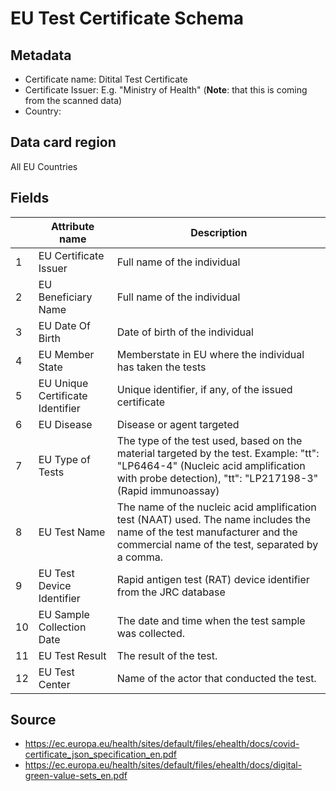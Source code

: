 # EU Test Certificate Schema

## Metadata
* Certificate name: Ditital Test Certificate
* Certificate Issuer: E.g. "Ministry of Health" (**Note**: that this is coming from the scanned data)
* Country: <EU member state>

## Data card region
All EU Countries

## Fields

|   | Attribute name                         | Description                                                      |
|---|----------------------------------------|------------------------------------------------------------------|
| 1 | EU Certificate Issuer        | Full name of the individual                                      
| 2 | EU Beneficiary Name         | Full name of the individual                                      |
| 3 | EU Date Of Birth            | Date of birth of the individual                                  |
| 4 | EU Member State             | Memberstate in EU where the individual has taken the tests |
| 5 | EU Unique Certificate Identifier | Unique identifier, if any, of the issued certificate             |
| 6 | EU Disease                  | Disease or agent targeted |
| 7 | EU Type of Tests            | The type of the test used, based on the material targeted by the test. Example: "tt": "LP6464-4" (Nucleic acid amplification with probe detection), "tt": "LP217198-3" (Rapid immunoassay)  |
| 8 | EU Test Name           | The name of the nucleic acid amplification test (NAAT) used. The name includes the name of the test manufacturer and the commercial name of the test, separated by a comma. |
| 9 | EU Test Device Identifier          | Rapid antigen test (RAT) device identifier from the JRC database |
| 10 | EU Sample Collection Date | The date and time when the test sample was collected. |
| 11 | EU Test Result | The result of the test. |
| 12 | EU Test Center| Name of the actor that conducted the test. |


## Source

* https://ec.europa.eu/health/sites/default/files/ehealth/docs/covid-certificate_json_specification_en.pdf
* https://ec.europa.eu/health/sites/default/files/ehealth/docs/digital-green-value-sets_en.pdf

